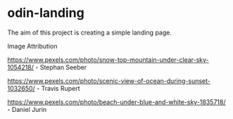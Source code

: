 # odin-landing

The aim of this project is creating a simple landing page.

Image Attribution

https://www.pexels.com/photo/snow-top-mountain-under-clear-sky-1054218/ - Stephan Seeber

https://www.pexels.com/photo/scenic-view-of-ocean-during-sunset-1032650/ - Travis Rupert

https://www.pexels.com/photo/beach-under-blue-and-white-sky-1835718/ - Daniel Jurin
